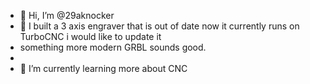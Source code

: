 - 👋 Hi, I’m @29aknocker
- 👀 I built a 3 axis engraver that is out of date now it currently runs on TurboCNC i would like to update it
- something more modern GRBL sounds good.
- 
- 🌱 I’m currently learning more about CNC



<!---
29aknocker/29aknocker is a ✨ special ✨ repository because its `README.md` (this file) appears on your GitHub profile.
You can click the Preview link to take a look at your changes.
--->
